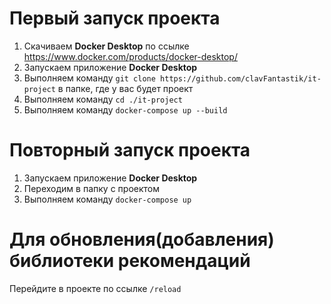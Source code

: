 # Первый запуск проекта
1. Скачиваем **Docker Desktop** по ссылке <https://www.docker.com/products/docker-desktop/>
2. Запускаем приложение **Docker Desktop**
3. Выполняем команду ```git clone https://github.com/clavFantastik/it-project``` в папке, где у вас будет проект
4. Выполняем команду ```cd ./it-project```
5. Выполняем команду ```docker-compose up --build```

# Повторный запуск проекта
1. Запускаем приложение **Docker Desktop**
2. Переходим в папку с проектом
3. Выполняем команду ```docker-compose up```


# Для обновления(добавления) библиотеки рекомендаций
Перейдите в проекте по ссылке ```/reload```

